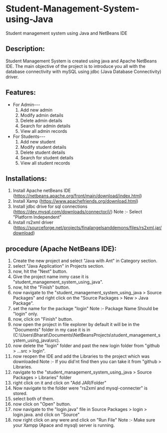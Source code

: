 # Student-Management-System-using-Java
Student management system using Java and NetBeans IDE

## Description:
Student Management System is created using java and Apache NetBeans IDE. The main objective of the project is to introduce you all with the database connectivity with mySQL using jdbc (Java Database Connectivity) driver.

## Features:
* For Admin---
  1. Add new admin
  2. Modify admin details
  3. Delete admin details
  4. Search for admin details
  5. View all admin records
* For Students---
  1. Add new student 
  2. Modify student details
  3. Delete student details
  4. Search for student details
  5. View all student records


## Installations:
1. Install Apache netBeans IDE (https://netbeans.apache.org/front/main/download/index.html)
2. Install Xamp (https://www.apachefriends.org/download.html)
3. Install jdbc drive for sql connections (https://dev.mysql.com/downloads/connector/j/)
   Note :- Select "Platform Independent"
4. Install rs2xml driver (https://sourceforge.net/projects/finalangelsanddemons/files/rs2xml.jar/download)


## procedure (Apache NetBeans IDE):
1. Create the new project and select "Java with Ant" in Category section.
2. select "Java Application" in Projects section.
3. now, hit the "Next" button.
4. Give the project name inmy case it is "student_management_system_using_java".
5. now, hit the "Finish" button.
6. now navigate to the  "student_management_system_using_java > Source Packages" and right click on the "Source Packages > New > Java Package".
7. set the name for the package "login"
   Note :- Package Name Should be "login" only.
8. now, click on "Finish" button.
9. now open the project in file explorer by default it will be in the "Documents" folder in my case it is in (C:\Users\Bharat\Documents\NetBeansProjects\student_management_system_using_java\src).
10. now delete the "login" folder and past the new login folder from "github > ...src > login".
11. now reopen the IDE and add the Libraries to the project which was downloaded
    Note :- If you did'nt find then you can take it from "github > Libraries.
12. navigate to the "student_management_system_using_java > Source Packages > Libraries" folder
13. right click on it and click on "Add JAR/Folder"
14. Now navigate to the folder were "rs2xml and mysql-connecter" is stored.
15. select both of them.
16. now click on "Open" button.
17. now navigate to the "login.java" file in Source Packages > login > login.java. and click on "Source"
18. now right click on any were and click on "Run File"
    Note :- Make sure your Xampp (Apace and mysql) server is running.
